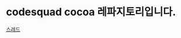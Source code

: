 # codesquad cocoa 레파지토리입니다.
[스레드](https://github.com/devjun10/CodeSquad_Cocoa_Study/tree/main/content/thread/donggi)
